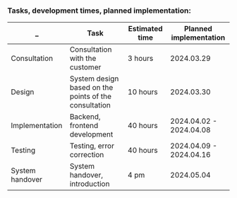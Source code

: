 ### Tasks, development times, planned implementation:
_|Task|Estimated time|Planned implementation
--|------|---|--------
Consultation|Consultation with the customer|3 hours| 2024.03.29
Design|System design based on the points of the consultation|10 hours|2024.03.30
Implementation|Backend, frontend development|40 hours|2024.04.02 - 2024.04.08
Testing|Testing, error correction|40 hours|2024.04.09 - 2024.04.16
System handover|System handover, introduction|4 pm|2024.05.04 
